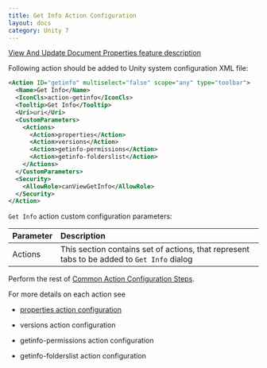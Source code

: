```yaml
---
title: Get Info Action Configuration
layout: docs
category: Unity 7
---
```

[View And Update Document Properties feature description](../../features/document-management/view-update-document-properties.md)

Following action should be added to Unity system configuration XML file:
 
```xml
<Action ID="getinfo" multiselect="false" scope="any" type="toolbar">
  <Name>Get Info</Name>
  <IconCls>action-getinfo</IconCls>
  <Tooltip>Get Info</Tooltip>
  <Uri>uri</Uri>
  <CustomParameters>
    <Actions>
      <Action>properties</Action>
      <Action>versions</Action>
      <Action>getinfo-permissions</Action>
      <Action>getinfo-folderslist</Action>
    </Actions>
  </CustomParameters>
  <Security>
    <AllowRole>canViewGetInfo</AllowRole>
  </Security>
</Action>
```

`Get Info` action custom configuration parameters:

| Parameter | Description |
|:----|:-------------------|
|Actions | This section contains set of actions, that represent tabs to be added to `Get Info` dialog |

Perform the rest of [Common Action Configuration Steps](../actions.md#common-actions-configuration-steps). 

For more details on each action see

- [properties action configuration](properties.md)

- versions action configuration

- getinfo-permissions action configuration

- getinfo-folderslist action configuration
